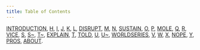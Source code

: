 ```yaml
---
title: Table of Contents
---
```


[INTRODUCTION](/poetry/five-myths/),
[H](/poetry/five-myths/H/),
[I](/poetry/five-myths/I/),
[J](/poetry/five-myths/J/),
[K](/poetry/five-myths/K/),
[L](/poetry/five-myths/L/),
[DISRUPT](/poetry/five-myths/DISRUPT/),
[M](/poetry/five-myths/M/),
[N](/poetry/five-myths/N/),
[SUSTAIN](/poetry/five-myths/SUSTAIN/),
[O](/poetry/five-myths/O/),
[P](/poetry/five-myths/P/),
[MOLE](/poetry/five-myths/MOLE/),
[Q](/poetry/five-myths/Q/),
[R](/poetry/five-myths/R/),
[VICE](/poetry/five-myths/VICE/),
[S](/poetry/five-myths/S/),
[S~](/poetry/five-myths/S~/),
[T~](/poetry/five-myths/T~/),
[EXPLAIN](/poetry/five-myths/EXPLAIN/),
[T](/poetry/five-myths/T/),
[TOLD](/poetry/five-myths/TOLD/),
[U](/poetry/five-myths/U/),
[U~](/poetry/five-myths/U~/),
[WORLDSERIES](/poetry/five-myths/WORLDSERIES/),
[V](/poetry/five-myths/V/),
[W](/poetry/five-myths/W/),
[X](/poetry/five-myths/X/),
[NOPE](/poetry/five-myths/NOPE/),
[Y](/poetry/five-myths/Y/),
[PROS](/poetry/five-myths/PROS/),
[ABOUT](/poetry/five-myths/ABOUT/).
